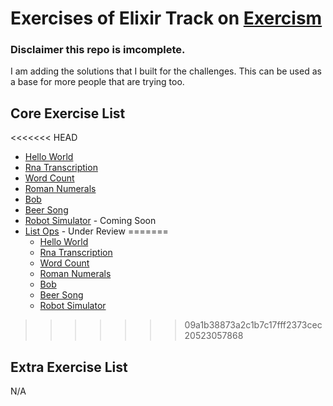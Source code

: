 # Exercises of Elixir Track on [Exercism](https://exercism.io/)

### Disclaimer this repo is imcomplete.

I am adding the solutions that I built for the challenges. This can be used as a base for more people that are trying too.

## Core Exercise List
<<<<<<< HEAD

- [Hello World](https://exercism.io/my/tracks/elixir#exercise-hello-world)
- [Rna Transcription](https://exercism.io/my/tracks/elixir#exercise-rna-transcription)
- [Word Count](https://exercism.io/my/tracks/elixir#exercise-word-count)
- [Roman Numerals](https://exercism.io/my/tracks/elixir#roman-numerals)
- [Bob](https://exercism.io/my/tracks/elixir#bob)
- [Beer Song](https://exercism.io/my/tracks/elixir#beer-song)
- [Robot Simulator](https://exercism.io/my/tracks/elixir#robot-simulator) - Coming Soon
- [List Ops](https://exercism.io/my/tracks/elixir#list-ops) - Under Review
=======
  - [Hello World](https://exercism.io/my/tracks/elixir#exercise-hello-world)
  - [Rna Transcription](https://exercism.io/my/tracks/elixir#exercise-rna-transcription)
  - [Word Count](https://exercism.io/my/tracks/elixir#exercise-word-count)
  - [Roman Numerals](https://exercism.io/my/tracks/elixir#roman-numerals)
  - [Bob](https://exercism.io/my/tracks/elixir#bob)
  - [Beer Song](https://exercism.io/my/tracks/elixir#beer-song)
  - [Robot Simulator](https://exercism.io/my/tracks/elixir#robot-simulator)
>>>>>>> 09a1b38873a2c1b7c17fff2373cec20523057868

## Extra Exercise List

N/A
